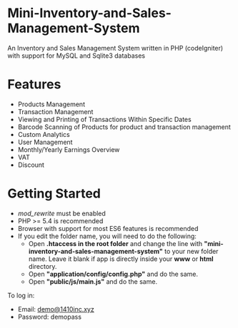 # Mini-Inventory-and-Sales-Management-System
An Inventory and Sales Management System written in PHP (codeIgniter) with support for MySQL and Sqlite3 databases


# Features
- Products Management
- Transaction Management
- Viewing and Printing of Transactions Within Specific Dates
- Barcode Scanning of Products for product and transaction management
- Custom Analytics
- User Management
- Monthly/Yearly Earnings Overview
- VAT
- Discount

# Getting Started
- _mod_rewrite_ must be enabled
- PHP >= 5.4 is recommended
- Browser with support for most ES6 features is recommended
- If you edit the folder name, you will need to do the following:
  - Open __.htaccess in the root folder__ and change the line with __"mini-inventory-and-sales-management-system"__ to your new folder name. Leave it blank if app is directly inside your __www__ or __html__ directory.
  - Open __"application/config/config.php"__ and do the same.
  - Open __"public/js/main.js"__ and do the same.

To log in:

- Email: demo@1410inc.xyz
- Password: demopass
